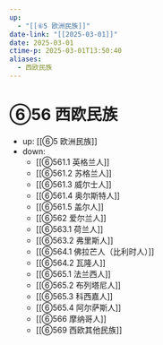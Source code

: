 ```yaml
---
up:
  - "[[⑥5 欧洲民族]]"
date-link: "[[2025-03-01]]"
date: 2025-03-01
ctime-p: 2025-03-01T13:50:40
aliases:
  - 西欧民族
---
```


# ⑥56 西欧民族

- up: [[⑥5 欧洲民族]]
- down:	
	- [[⑥561.1 英格兰人]]
	- [[⑥561.2 苏格兰人]]
	- [[⑥561.3 威尔士人]]
	- [[⑥561.4 奥尔斯特人]]
	- [[⑥561.5 盖尔人]]
	- [[⑥562 爱尔兰人]]
	- [[⑥563.1 荷兰人]]
	- [[⑥563.2 弗里斯人]]
	- [[⑥564.1 佛拉芒人（比利时人）]]
	- [[⑥564.2 瓦隆人]]
	- [[⑥565.1 法兰西人]]
	- [[⑥565.2 布列塔尼人]]
	- [[⑥565.3 科西嘉人]]
	- [[⑥565.4 阿尔萨斯人]]
	- [[⑥566 摩纳哥人]]
	- [[⑥569 西欧其他民族]]
	
